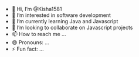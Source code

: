 - 👋 Hi, I’m @Kisha1581
- 👀 I’m interested in software development
- 🌱 I’m currently learning Java and Javascript
- 💞️ I’m looking to collaborate on Javascript projects
- 📫 How to reach me ...
- 😄 Pronouns: ...
- ⚡ Fun fact: ...

<!---
Kisha1581/Kisha1581 is a ✨ special ✨ repository because its `README.md` (this file) appears on your GitHub profile.
You can click the Preview link to take a look at your changes.
--->
